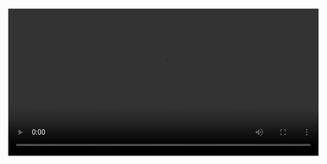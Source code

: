<video width="630" height="300" src="https://raw.githubusercontent.com/Benitoite/dice/main/d6.mp4"></video>
